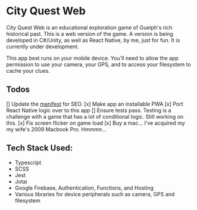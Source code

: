 # City Quest Web

City Quest Web is an educational exploration game of Guelph's rich historical past. This is a web version of the game. A version is being developed in C#/Unity, as well as React Native, by me, just for fun. It is currently under development.

This app best runs on your mobile device. You'll need to allow the app permission to use your camera, your GPS, and to access your filesystem to cache your clues.

## Todos

[] Update the [manifest](https://web.dev/add-manifest) for SEO. 
[x] Make app an installable PWA 
[x] Port React Native logic over to this app
[] Ensure tests pass. Testing is a challenge with a game that has a lot of conditional logic. Still working on this.
[x] Fix screen flicker on game load
[x] Buy a mac... I've acquired my my wife's 2009 Macbook Pro. Hmmmn...

## Tech Stack Used:
- Typescript
- SCSS
- Jest
- Jotai
- Google Firebase, Authentication, Functions, and Hosting
- Various libraries for device peripherals such as camera, GPS and filesystem
